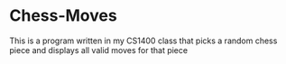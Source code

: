 # Chess-Moves
This is a program written in my CS1400 class that picks a random chess piece and displays all valid moves for that piece
